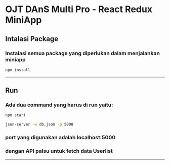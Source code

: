 # OJT DAnS Multi Pro - React Redux MiniApp

## Intalasi Package
### Instalasi semua package yang diperlukan dalam menjalankan miniapp
```bash
npm install
```
---------

## Run
### Ada dua command yang harus di run  yaitu:
```bash
npm start
```
```bash
json-server -w db.json -p 5000
```
### port yang digunakan adalah localhost:5000
### dengan API palsu untuk fetch data Userlist

---------
